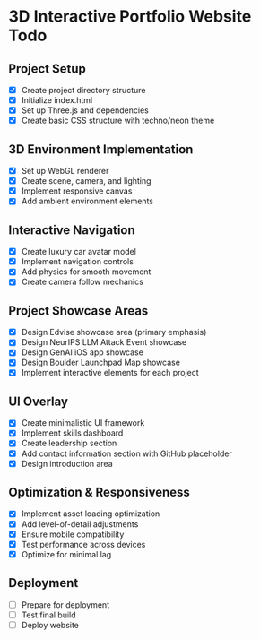 # 3D Interactive Portfolio Website Todo

## Project Setup
- [x] Create project directory structure
- [x] Initialize index.html
- [x] Set up Three.js and dependencies
- [x] Create basic CSS structure with techno/neon theme

## 3D Environment Implementation
- [x] Set up WebGL renderer
- [x] Create scene, camera, and lighting
- [x] Implement responsive canvas
- [x] Add ambient environment elements

## Interactive Navigation
- [x] Create luxury car avatar model
- [x] Implement navigation controls
- [x] Add physics for smooth movement
- [x] Create camera follow mechanics

## Project Showcase Areas
- [x] Design Edvise showcase area (primary emphasis)
- [x] Design NeurIPS LLM Attack Event showcase
- [x] Design GenAI iOS app showcase
- [x] Design Boulder Launchpad Map showcase
- [x] Implement interactive elements for each project

## UI Overlay
- [x] Create minimalistic UI framework
- [x] Implement skills dashboard
- [x] Create leadership section
- [x] Add contact information section with GitHub placeholder
- [x] Design introduction area

## Optimization & Responsiveness
- [x] Implement asset loading optimization
- [x] Add level-of-detail adjustments
- [x] Ensure mobile compatibility
- [x] Test performance across devices
- [x] Optimize for minimal lag

## Deployment
- [ ] Prepare for deployment
- [ ] Test final build
- [ ] Deploy website
